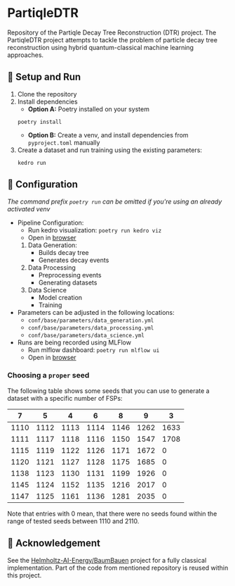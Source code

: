 # PartiqleDTR

Repository of the Partiqle Decay Tree Reconstruction (DTR) project.
The PartiqleDTR project attempts to tackle the problem of particle decay tree reconstruction using hybrid quantum-classical machine learning approaches.

## :rocket:  Setup and Run

1. Clone the repository
2. Install dependencies
   - **Option A:** Poetry installed on your system
   ```
   poetry install
   ```
   - **Option B:** Create a venv, and install dependencies from ```pyproject.toml``` manually
3. Create a dataset and run training using the existing parameters:
   ```
   kedro run
   ```

## :wrench: Configuration

*The command prefix ```poetry run``` can be omitted if you're using an already activated venv*

- Pipeline Configuration:
  - Run kedro visualization: ```poetry run kedro viz```
  - Open in [browser](http://127.0.0.1:4141/)
  1. Data Generation:
     - Builds decay tree
     - Generates decay events
  2. Data Processing
     - Preprocessing events
     - Generating datasets
  3. Data Science
     - Model creation
     - Training
- Parameters can be adjusted in the following locations:
  - ```conf/base/parameters/data_generation.yml```
  - ```conf/base/parameters/data_processing.yml```
  - ```conf/base/parameters/data_science.yml```
- Runs are being recorded using MLFlow
  - Run mlflow dashboard: ```poetry run mlflow ui```
  - Open in [browser](http://127.0.0.1:5000)

### Choosing a `proper` seed

The following table shows some seeds that you can use to generate a dataset with a specific number of FSPs:

|7|5|4|6|8|9|3|
|---|---|---|---|---|---|---|
|1110|1112|1113|1114|1146|1262|1633|
|1111|1117|1118|1116|1150|1547|1708|
|1115|1119|1122|1126|1171|1672|0|
|1120|1121|1127|1128|1175|1685|0|
|1138|1123|1130|1131|1199|1926|0|
|1145|1124|1152|1135|1216|2017|0|
|1147|1125|1161|1136|1281|2035|0|

Note that entries with $0$ mean, that there were no seeds found within the range of tested seeds between $1110$ and $2110$.


## :pray: Acknowledgement

See the [Helmholtz-AI-Energy/BaumBauen](https://github.com/Helmholtz-AI-Energy/BaumBauen) project for a fully classical implementation.
Part of the code from mentioned repository is reused within this project.